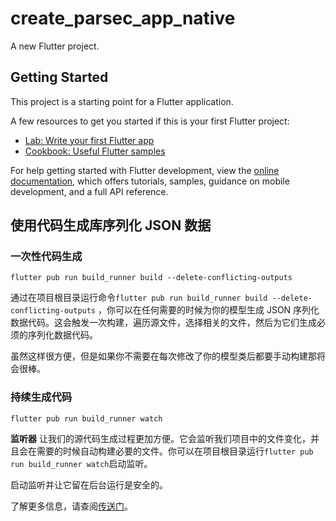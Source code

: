 # create_parsec_app_native

A new Flutter project.

## Getting Started

This project is a starting point for a Flutter application.

A few resources to get you started if this is your first Flutter project:

- [Lab: Write your first Flutter app](https://docs.flutter.dev/get-started/codelab)
- [Cookbook: Useful Flutter samples](https://docs.flutter.dev/cookbook)

For help getting started with Flutter development, view the
[online documentation](https://docs.flutter.dev/), which offers tutorials,
samples, guidance on mobile development, and a full API reference.



## 使用代码生成库序列化 JSON 数据

### 一次性代码生成

```shell
flutter pub run build_runner build --delete-conflicting-outputs
```

通过在项目根目录运行命令` flutter pub run build_runner build --delete-conflicting-outputs `
，你可以在任何需要的时候为你的模型生成 JSON 序列化数据代码。这会触发一次构建，遍历源文件，选择相关的文件，然后为它们生成必须的序列化数据代码。

虽然这样很方便，但是如果你不需要在每次修改了你的模型类后都要手动构建那将会很棒。

### 持续生成代码

```shell
flutter pub run build_runner watch
```
**监听器** 让我们的源代码生成过程更加方便。它会监听我们项目中的文件变化，并且会在需要的时候自动构建必要的文件。你可以在项目根目录运行` flutter pub run build_runner watch `启动监听。

启动监听并让它留在后台运行是安全的。


了解更多信息，请查阅[传送门](https://flutter.cn/docs/data-and-backend/serialization/json)。
